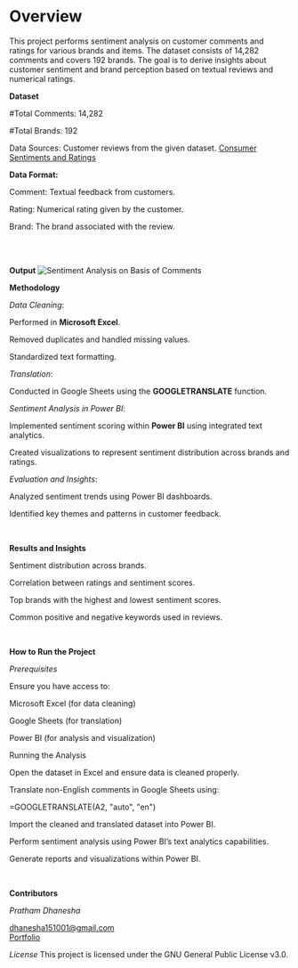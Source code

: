 # Overview

This project performs sentiment analysis on customer comments and ratings for various brands and items. The dataset consists of 14,282 comments and covers 192 brands. The goal is to derive insights about customer sentiment and brand perception based on textual reviews and numerical ratings.

**Dataset**

#Total Comments: 14,282

#Total Brands: 192

Data Sources: Customer reviews from the given dataset. [Consumer Sentiments and Ratings](https://www.kaggle.com/datasets/kapturovalexander/consumer-sentiments-and-ratings) 

**Data Format:**

Comment: Textual feedback from customers.

Rating: Numerical rating given by the customer.

Brand: The brand associated with the review.


<br>
<br>

**Output**
![Sentiment Analysis on Basis of Comments](https://github.com/user-attachments/assets/c8e8e894-e486-4b15-8243-3fbd0a75f778)


**Methodology**

*Data Cleaning*:

Performed in **Microsoft Excel**.

Removed duplicates and handled missing values.

Standardized text formatting.

*Translation*:

Conducted in Google Sheets using the **GOOGLETRANSLATE** function.

*Sentiment Analysis in Power BI*:

Implemented sentiment scoring within **Power BI** using integrated text analytics.

Created visualizations to represent sentiment distribution across brands and ratings.

*Evaluation and Insights*:

Analyzed sentiment trends using Power BI dashboards.

Identified key themes and patterns in customer feedback.

<br> 

**Results and Insights**

Sentiment distribution across brands.

Correlation between ratings and sentiment scores.

Top brands with the highest and lowest sentiment scores.

Common positive and negative keywords used in reviews.

<br>

**How to Run the Project**

*Prerequisites*

Ensure you have access to:

Microsoft Excel (for data cleaning)

Google Sheets (for translation)

Power BI (for analysis and visualization)

Running the Analysis

Open the dataset in Excel and ensure data is cleaned properly.

Translate non-English comments in Google Sheets using:

=GOOGLETRANSLATE(A2, "auto", "en")

Import the cleaned and translated dataset into Power BI.

Perform sentiment analysis using Power BI’s text analytics capabilities.

Generate reports and visualizations within Power BI.


<br>

**Contributors**

*Pratham Dhanesha*

dhanesha151001@gmail.com <br>
[Portfolio](https://dhanesha151001.github.io/portfolio/)


*License*
This project is licensed under the GNU General Public License v3.0.

